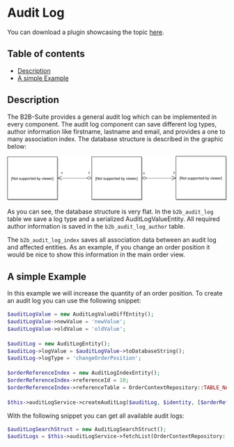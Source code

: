 # Audit Log

You can download a plugin showcasing the topic [here](https://docs.enterprise.shopware.com/exampleplugins/B2bAuditLog.zip).

## Table of contents

*   [Description](#description)
*   [A simple Example](#a-simple-example)

## Description

The B2B-Suite provides a general audit log which can be implemented in every component. 
The audit log component can save different log types, author information like firstname, lastname and email, 
and provides a one to many association index. The database structure is described in the graphic below:

![image](../../../../../../.gitbook/assets/audit_log_structure.svg)

As you can see, the database structure is very flat. In the `b2b_audit_log` table we save a log type and a serialized AuditLogValueEntity. 
All required author information is saved in the `b2b_audit_log_author` table.

The `b2b_audit_log_index` saves all association data between an audit log and affected entities. 
As an example, if you change an order position it would be nice to show this information in the main order view.

## A simple Example

In this example we will increase the quantity of an order position. 
To create an audit log you can use the following snippet:

```php
$auditLogValue = new AuditLogValueDiffEntity();
$auditLogValue->newValue = 'newValue';
$auditLogValue->oldValue = 'oldValue';

$auditLog = new AuditLogEntity();
$auditLog->logValue = $auditLogValue->toDatabaseString();
$auditLog->logType = 'changeOrderPosition';

$orderReferenceIndex = new AuditLogIndexEntity();
$orderReferenceIndex->referenceId = 10;
$orderReferenceIndex->referenceTable = OrderContextRepository::TABLE_NAME;

$this->auditLogService->createAuditLog($auditLog, $identity, [$orderReferenceIndex]);
```

With the following snippet you can get all available audit logs:

```php
$auditLogSearchStruct = new AuditLogSearchStruct();
$auditLogs = $this->auditLogService->fetchList(OrderContextRepository::TABLE_NAME, 10, $auditLogSearchStruct);
```
